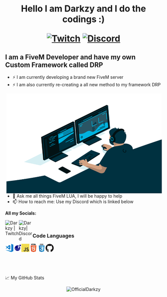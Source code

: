<h1 align="center">Hello I am Darkzy and I do the codings :)
 

[![Twitch](https://img.shields.io/badge/twitch-%239146FF.svg?&style=for-the-badge&logo=twitch&logoColor=white)][twitch]
[![Discord](https://img.shields.io/discord/340568729634996225?label=Discord&logo=Discord)][discord]

## I am a FiveM Developer and have my own Custom Framework called DRP

- ⚡ I am currently developing a brand new FiveM server
- ⚡ I am also currently re-creating a all new method to my framework DRP

<img align="right" alt="GIF" src="https://github.com/OfficialDarkzy/OfficialDarkzy/blob/main/code.gif?raw=true" width="500" height="320" />

- 💬 Ask me all things FiveM LUA, I will be happy to help
- 📫 How to reach me: Use my Discord which is linked below

**All my Socials:**

[<img align="left" alt="Darkzy | Twitch" width="44px" src="https://img.icons8.com/fluent/2x/twitch.png" />][twitch]
[<img align="left" alt="Darkzy| Discord" width="44px" src="https://i.ibb.co/YtNhB1V/icons8-discord-new-logo-48.png" />][discord]

</br>

### Code Languages

<img align="left" alt="Visual Studio Code" width="26px" src="https://raw.githubusercontent.com/github/explore/80688e429a7d4ef2fca1e82350fe8e3517d3494d/topics/visual-studio-code/visual-studio-code.png" />
<img align="left" alt="Lua" width="26px" src="https://raw.githubusercontent.com/github/explore/80688e429a7d4ef2fca1e82350fe8e3517d3494d/topics/lua/lua.png" />
<img align="left" alt="JavaScript" width="26px" src="https://raw.githubusercontent.com/github/explore/80688e429a7d4ef2fca1e82350fe8e3517d3494d/topics/javascript/javascript.png" />
<img align="left" alt="HTML5" width="26px" src="https://raw.githubusercontent.com/github/explore/80688e429a7d4ef2fca1e82350fe8e3517d3494d/topics/html/html.png" />
<img align="left" alt="CSS3" width="26px" src="https://raw.githubusercontent.com/github/explore/80688e429a7d4ef2fca1e82350fe8e3517d3494d/topics/css/css.png" />
<img align="left" alt="GitHub" width="26px" src="https://raw.githubusercontent.com/github/explore/78df643247d429f6cc873026c0622819ad797942/topics/github/github.png" />

</br>
</br>
</br>
</br>
</br>

📈 My GitHub Stats

<p align="center"> <img src="https://github-readme-stats.vercel.app/api?username=OfficialDarkzy&show_icons=true&theme=gotham" alt="OfficialDarkzy" />


[discord]: https://discord.gg/QTuvsPd
[twitch]: https://www.twitch.tv/theofficialldarkzy
